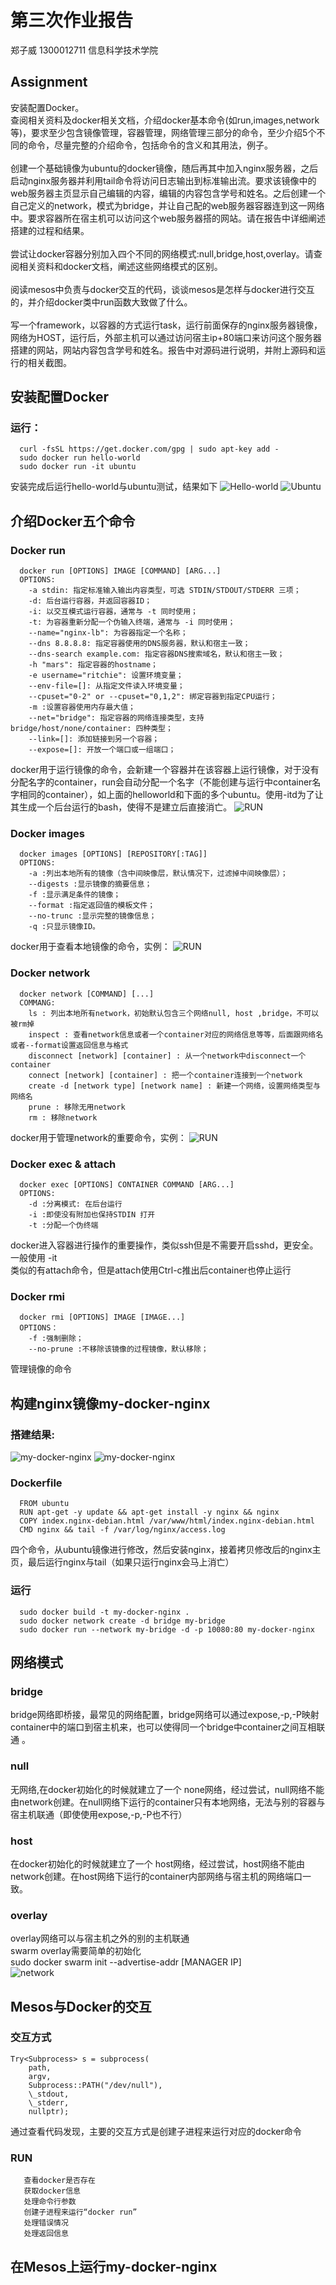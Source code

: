 第三次作业报告
================
郑子威 1300012711 信息科学技术学院

Assignment
--------------
安装配置Docker。
<br>
查阅相关资料及docker相关文档，介绍docker基本命令(如run,images,network等)，要求至少包含镜像管理，容器管理，网络管理三部分的命令，至少介绍5个不同的命令，尽量完整的介绍命令，包括命令的含义和其用法，例子。<br>
<br>
创建一个基础镜像为ubuntu的docker镜像，随后再其中加入nginx服务器，之后启动nginx服务器并利用tail命令将访问日志输出到标准输出流。要求该镜像中的web服务器主页显示自己编辑的内容，编辑的内容包含学号和姓名。之后创建一个自己定义的network，模式为bridge，并让自己配的web服务器容器连到这一网络中。要求容器所在宿主机可以访问这个web服务器搭的网站。请在报告中详细阐述搭建的过程和结果。<br>
<br>
尝试让docker容器分别加入四个不同的网络模式:null,bridge,host,overlay。请查阅相关资料和docker文档，阐述这些网络模式的区别。<br>
<br>
阅读mesos中负责与docker交互的代码，谈谈mesos是怎样与docker进行交互的，并介绍docker类中run函数大致做了什么。<br>
<br>
写一个framework，以容器的方式运行task，运行前面保存的nginx服务器镜像，网络为HOST，运行后，外部主机可以通过访问宿主ip+80端口来访问这个服务器搭建的网站，网站内容包含学号和姓名。报告中对源码进行说明，并附上源码和运行的相关截图。<br>

安装配置Docker
--------------
### 运行：
      curl -fsSL https://get.docker.com/gpg | sudo apt-key add -
      sudo docker run hello-world
      sudo docker run -it ubuntu
安装完成后运行hello-world与ubuntu测试，结果如下
![Hello-world](https://github.com/Michealzzw/Operating-System-Mesos/raw/master/第三次作业/0.png)
![Ubuntu](https://github.com/Michealzzw/Operating-System-Mesos/raw/master/第三次作业/1.png)

介绍Docker五个命令
-------------
### Docker run
      docker run [OPTIONS] IMAGE [COMMAND] [ARG...]
      OPTIONS:
        -a stdin: 指定标准输入输出内容类型，可选 STDIN/STDOUT/STDERR 三项；
        -d: 后台运行容器，并返回容器ID；
        -i: 以交互模式运行容器，通常与 -t 同时使用；
        -t: 为容器重新分配一个伪输入终端，通常与 -i 同时使用；
        --name="nginx-lb": 为容器指定一个名称；
        --dns 8.8.8.8: 指定容器使用的DNS服务器，默认和宿主一致；
        --dns-search example.com: 指定容器DNS搜索域名，默认和宿主一致；
        -h "mars": 指定容器的hostname；
        -e username="ritchie": 设置环境变量；
        --env-file=[]: 从指定文件读入环境变量；
        --cpuset="0-2" or --cpuset="0,1,2": 绑定容器到指定CPU运行；
        -m :设置容器使用内存最大值；
        --net="bridge": 指定容器的网络连接类型，支持 bridge/host/none/container: 四种类型；
        --link=[]: 添加链接到另一个容器；
        --expose=[]: 开放一个端口或一组端口；
docker用于运行镜像的命令，会新建一个容器并在该容器上运行镜像，对于没有分配名字的container，run会自动分配一个名字（不能创建与运行中container名字相同的container），如上面的helloworld和下面的多个ubuntu。使用-itd为了让其生成一个后台运行的bash，使得不是建立后直接消亡。
![RUN](https://github.com/Michealzzw/Operating-System-Mesos/raw/master/第三次作业/2.png)

### Docker images
      docker images [OPTIONS] [REPOSITORY[:TAG]]
      OPTIONS:
        -a :列出本地所有的镜像（含中间映像层，默认情况下，过滤掉中间映像层）；
        --digests :显示镜像的摘要信息；
        -f :显示满足条件的镜像；
        --format :指定返回值的模板文件；
        --no-trunc :显示完整的镜像信息；
        -q :只显示镜像ID。
docker用于查看本地镜像的命令，实例：
![RUN](https://github.com/Michealzzw/Operating-System-Mesos/raw/master/第三次作业/3.png)
### Docker network
      docker network [COMMAND] [...]
      COMMANG:
        ls : 列出本地所有network，初始默认包含三个网络null, host ,bridge，不可以被rm掉
        inspect : 查看network信息或者一个container对应的网络信息等等，后面跟网络名或者--format设置返回信息与格式
        disconnect [network] [container] : 从一个network中disconnect一个container
        connect [network] [container] : 把一个container连接到一个network
        create -d [network type] [network name] : 新建一个网络，设置网络类型与网络名
        prune : 移除无用network
        rm : 移除network
docker用于管理network的重要命令，实例：
![RUN](https://github.com/Michealzzw/Operating-System-Mesos/raw/master/第三次作业/4.png)
### Docker exec & attach
      docker exec [OPTIONS] CONTAINER COMMAND [ARG...]
      OPTIONS:
        -d :分离模式: 在后台运行
        -i :即使没有附加也保持STDIN 打开
        -t :分配一个伪终端
docker进入容器进行操作的重要操作，类似ssh但是不需要开启sshd，更安全。一般使用 -it<br>
类似的有attach命令，但是attach使用Ctrl-c推出后container也停止运行

### Docker rmi
      docker rmi [OPTIONS] IMAGE [IMAGE...]
      OPTIONS：
        -f :强制删除；
        --no-prune :不移除该镜像的过程镜像，默认移除；
管理镜像的命令

构建nginx镜像my-docker-nginx
-------------
### 搭建结果:
![my-docker-nginx](https://github.com/Michealzzw/Operating-System-Mesos/raw/master/第三次作业/5.png)
![my-docker-nginx](https://github.com/Michealzzw/Operating-System-Mesos/raw/master/第三次作业/6.png)
### Dockerfile
      FROM ubuntu
      RUN apt-get -y update && apt-get install -y nginx && nginx
      COPY index.nginx-debian.html /var/www/html/index.nginx-debian.html
      CMD nginx && tail -f /var/log/nginx/access.log
四个命令，从ubuntu镜像进行修改，然后安装nginx，接着拷贝修改后的nginx主页，最后运行nginx与tail（如果只运行nginx会马上消亡）
### 运行
      sudo docker build -t my-docker-nginx .
      sudo docker network create -d bridge my-bridge
      sudo docker run --network my-bridge -d -p 10080:80 my-docker-nginx

网络模式
-------------
### bridge
bridge网络即桥接，最常见的网络配置，bridge网络可以通过expose,-p,-P映射container中的端口到宿主机来，也可以使得同一个bridge中container之间互相联通
。
### null
无网络,在docker初始化的时候就建立了一个 none网络，经过尝试，null网络不能由network创建。在null网络下运行的container只有本地网络，无法与别的容器与宿主机联通（即使使用expose,-p,-P也不行）
### host
在docker初始化的时候就建立了一个 host网络，经过尝试，host网络不能由network创建。在host网络下运行的container内部网络与宿主机的网络端口一致。
### overlay
overlay网络可以与宿主机之外的别的主机联通<br>
swarm overlay需要简单的初始化<br>
sudo docker swarm init --advertise-addr [MANAGER IP]<br>
![network](https://github.com/Michealzzw/Operating-System-Mesos/raw/master/第三次作业/7.png)


Mesos与Docker的交互
-------------
### 交互方式
    Try<Subprocess> s = subprocess(
        path,
        argv,
        Subprocess::PATH("/dev/null"),
        \_stdout,
        \_stderr,
        nullptr);

通过查看代码发现，主要的交互方式是创建子进程来运行对应的docker命令
### RUN
       查看docker是否存在
       获取docker信息
       处理命令行参数
       创建子进程来运行“docker run”
       处理错误情况
       处理返回信息


在Mesos上运行my-docker-nginx
-------------
